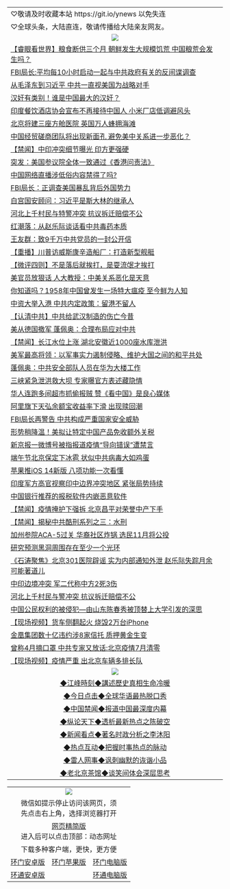 
 <table>
 <tr>
 <td colspan="2" align=left>
♡敬请及时收藏本站 https://git.io/ynews 以免失连
 </td>
   <tr>
<td colspan="2" align=left>
♡全球头条，大陆直连，敬请传播给大陆亲友网友。
 </td>
</tr>

<tr>
    <td colspan="2" align=center><img src="https://cdn.jsdelivr.net/gh/gyoupiodf/im1/%E7%BD%91%E9%97%A8%E6%96%B0%E9%97%BB1.jpg"></td>
 </tr>
<tr><td colspan="2" align="left"><a href="https://qeb.xfthy.casa/?name=c1189925&key=xcyufvbtjvhwwrpc&from=gy2">【睿眼看世界】粮食断供三个月 朝鲜发生大规模饥荒 中国粮荒会发生吗？</a></td></tr>
<tr><td colspan="2" align="left"><a href="https://qeb.xfthy.casa/?name=c1189915&key=xcyufvbtjvhwwrpc&from=gy2">FBI局长:平均每10小时启动一起与中共政府有关的反间谍调查</a></td></tr>
<tr><td colspan="2" align="left"><a href="https://qeb.xfthy.casa/?name=c1189916&key=xcyufvbtjvhwwrpc&from=gy2">从毛泽东到习近平 中共一直视美国为战略对手</a></td></tr>
<tr><td colspan="2" align="left"><a href="https://qeb.xfthy.casa/?name=c1189985&key=xcyufvbtjvhwwrpc&from=gy2">汉奸有类别！谁是中国最大的汉奸？</a></td></tr>
<tr><td colspan="2" align="left"><a href="https://qeb.xfthy.casa/?name=c1189929&key=xcyufvbtjvhwwrpc&from=gy2">印度餐饮酒店协会宣布不再接待中国人 小米厂店低调避风头</a></td></tr>
<tr><td colspan="2" align="left"><a href="https://qeb.xfthy.casa/?name=c1189962&key=xcyufvbtjvhwwrpc&from=gy2">北京将建三座方舱医院 英国万人蜂拥海滩</a></td></tr>
<tr><td colspan="2" align="left"><a href="https://qeb.xfthy.casa/?name=c1189927&key=xcyufvbtjvhwwrpc&from=gy2">中国经贸磋商团队将出现新面孔 避免美中关系进一步恶化？</a></td></tr>
<tr><td colspan="2" align="left"><a href="https://qeb.xfthy.casa/?name=c1189993&key=xcyufvbtjvhwwrpc&from=gy2">【禁闻】中印冲突细节曝光 印方更强硬</a></td></tr>
<tr><td colspan="2" align="left"><a href="https://qeb.xfthy.casa/?name=c1189935&key=xcyufvbtjvhwwrpc&from=gy2">突发：美国参议院全体一致通过《香港问责法》</a></td></tr>
<tr><td colspan="2" align="left"><a href="https://qeb.xfthy.casa/?name=c1189970&key=xcyufvbtjvhwwrpc&from=gy2">中国网络直播涉低俗内容禁得了吗?</a></td></tr>
<tr><td colspan="2" align="left"><a href="https://qeb.xfthy.casa/?name=c1189921&key=xcyufvbtjvhwwrpc&from=gy2">FBI局长：正调查美国暴乱背后外国势力</a></td></tr>
<tr><td colspan="2" align="left"><a href="https://qeb.xfthy.casa/?name=c1189996&key=xcyufvbtjvhwwrpc&from=gy2">白宫国安顾问：习近平是斯大林的继承人</a></td></tr>
<tr><td colspan="2" align="left"><a href="https://qeb.xfthy.casa/?name=c1189948&key=xcyufvbtjvhwwrpc&from=gy2">河北上千村民与特警冲突 抗议拆迁赔偿不公</a></td></tr>
<tr><td colspan="2" align="left"><a href="https://qeb.xfthy.casa/?name=c1189981&key=xcyufvbtjvhwwrpc&from=gy2">红潮落：从赵乐际谈话看中共毒药本质</a></td></tr>
<tr><td colspan="2" align="left"><a href="https://qeb.xfthy.casa/?name=c1189938&key=xcyufvbtjvhwwrpc&from=gy2">王友群：致9千万中共党员的一封公开信</a></td></tr>
<tr><td colspan="2" align="left"><a href="https://qeb.xfthy.casa/?name=c1189979&key=xcyufvbtjvhwwrpc&from=gy2">【重播】川普访威斯康辛造船厂：打造新型舰艇</a></td></tr>
<tr><td colspan="2" align="left"><a href="https://qeb.xfthy.casa/?name=c1189982&key=xcyufvbtjvhwwrpc&from=gy2">【微评四则】不是落后就挨打，是耍流氓才挨打</a></td></tr>
<tr><td colspan="2" align="left"><a href="https://qeb.xfthy.casa/?name=c1189977&key=xcyufvbtjvhwwrpc&from=gy2">美官员放狠话 人大教授：中美关系恶化是天意</a></td></tr>
<tr><td colspan="2" align="left"><a href="https://qeb.xfthy.casa/?name=c1189933&key=xcyufvbtjvhwwrpc&from=gy2">你知道吗？1958年中国曾发生一场特大瘟疫 至今鲜为人知</a></td></tr>
<tr><td colspan="2" align="left"><a href="https://qeb.xfthy.casa/?name=c1189987&key=xcyufvbtjvhwwrpc&from=gy2">中资大举入港 中共内定政策：留港不留人</a></td></tr>
<tr><td colspan="2" align="left"><a href="https://qeb.xfthy.casa/?name=c1189940&key=xcyufvbtjvhwwrpc&from=gy2">【认清中共】中共给武汉制造的伤亡今昔</a></td></tr>
<tr><td colspan="2" align="left"><a href="https://qeb.xfthy.casa/?name=c1189961&key=xcyufvbtjvhwwrpc&from=gy2">美从德国撤军 蓬佩奥：合理布局应对中共</a></td></tr>
<tr><td colspan="2" align="left"><a href="https://qeb.xfthy.casa/?name=c1189995&key=xcyufvbtjvhwwrpc&from=gy2">【禁闻】长江水位上涨 湖北安徽近1000座水库泄洪</a></td></tr>
<tr><td colspan="2" align="left"><a href="https://qeb.xfthy.casa/?name=c1189914&key=xcyufvbtjvhwwrpc&from=gy2">美军最高将领：以军事实力遏制侵略、维护大国之间的和平共处</a></td></tr>
<tr><td colspan="2" align="left"><a href="https://qeb.xfthy.casa/?name=c1189958&key=xcyufvbtjvhwwrpc&from=gy2">蓬佩奥：中共安全部队人员在华为大楼工作</a></td></tr>
<tr><td colspan="2" align="left"><a href="https://qeb.xfthy.casa/?name=c1189939&key=xcyufvbtjvhwwrpc&from=gy2">三峡紧急泄洪救大坝 专家曝官方表述藏隐情</a></td></tr>
<tr><td colspan="2" align="left"><a href="https://qeb.xfthy.casa/?name=c1189952&key=xcyufvbtjvhwwrpc&from=gy2">华人连跑多间超市抓偷报贼 赞《看中国》是良心媒体</a></td></tr>
<tr><td colspan="2" align="left"><a href="https://qeb.xfthy.casa/?name=c1189978&key=xcyufvbtjvhwwrpc&from=gy2">阿里旗下天弘余额宝收益率下滑 出现赎回潮</a></td></tr>
<tr><td colspan="2" align="left"><a href="https://qeb.xfthy.casa/?name=c1189980&key=xcyufvbtjvhwwrpc&from=gy2">FBI局长再警告 中共构成严重国家安全威胁</a></td></tr>
<tr><td colspan="2" align="left"><a href="https://qeb.xfthy.casa/?name=c1189969&key=xcyufvbtjvhwwrpc&from=gy2">形势稍降温！美拟让特定中国产品免收额外关税</a></td></tr>
<tr><td colspan="2" align="left"><a href="https://qeb.xfthy.casa/?name=c1189972&key=xcyufvbtjvhwwrpc&from=gy2">新京报一微博号被指报道疫情“导向错误”遭禁言</a></td></tr>
<tr><td colspan="2" align="left"><a href="https://qeb.xfthy.casa/?name=c1189937&key=xcyufvbtjvhwwrpc&from=gy2">端午节北京保定下冰雹 状似中共病毒大如鸡蛋</a></td></tr>
<tr><td colspan="2" align="left"><a href="https://qeb.xfthy.casa/?name=c1189949&key=xcyufvbtjvhwwrpc&from=gy2">苹果推iOS 14新版 八项功能一次看懂</a></td></tr>
<tr><td colspan="2" align="left"><a href="https://qeb.xfthy.casa/?name=c1189966&key=xcyufvbtjvhwwrpc&from=gy2">印度军方高官视察印中边界冲突地区 紧张局势持续</a></td></tr>
<tr><td colspan="2" align="left"><a href="https://qeb.xfthy.casa/?name=c1189946&key=xcyufvbtjvhwwrpc&from=gy2">中国银行推荐的报税软件内嵌恶意软件</a></td></tr>
<tr><td colspan="2" align="left"><a href="https://qeb.xfthy.casa/?name=c1189992&key=xcyufvbtjvhwwrpc&from=gy2">【禁闻】疫情掩护下强拆 北京昌平对荣誉中产下手</a></td></tr>
<tr><td colspan="2" align="left"><a href="https://qeb.xfthy.casa/?name=c1189994&key=xcyufvbtjvhwwrpc&from=gy2">【禁闻】揭秘中共酷刑系列之三：水刑</a></td></tr>
<tr><td colspan="2" align="left"><a href="https://qeb.xfthy.casa/?name=c1189945&key=xcyufvbtjvhwwrpc&from=gy2">加州参院ACA-5过关 华裔社区炸锅 选民11月将公投</a></td></tr>
<tr><td colspan="2" align="left"><a href="https://qeb.xfthy.casa/?name=c1189951&key=xcyufvbtjvhwwrpc&from=gy2">研究预测黑洞周围存在至少一个光环</a></td></tr>
<tr><td colspan="2" align="left"><a href="https://qeb.xfthy.casa/?name=c1190004&key=xcyufvbtjvhwwrpc&from=gy2">《石涛聚焦》北京301医院辟谣 实为内部通知外泄 赵乐际失踪月余 可能著道儿</a></td></tr>
<tr><td colspan="2" align="left"><a href="https://qeb.xfthy.casa/?name=c1189919&key=xcyufvbtjvhwwrpc&from=gy2">中印边境冲突 军二代称中方2死3伤</a></td></tr>
<tr><td colspan="2" align="left"><a href="https://qeb.xfthy.casa/?name=c1189932&key=xcyufvbtjvhwwrpc&from=gy2">河北上千村民与警冲突 抗议拆迁赔偿不公</a></td></tr>
<tr><td colspan="2" align="left"><a href="https://qeb.xfthy.casa/?name=c1189968&key=xcyufvbtjvhwwrpc&from=gy2">中国公民权利的被侵犯—由山东陈春秀被顶替上大学引发的深思</a></td></tr>
<tr><td colspan="2" align="left"><a href="https://qeb.xfthy.casa/?name=c1189959&key=xcyufvbtjvhwwrpc&from=gy2">【现场视频】货车侧翻起火 烧毁2万台iPhone</a></td></tr>
<tr><td colspan="2" align="left"><a href="https://qeb.xfthy.casa/?name=c1189947&key=xcyufvbtjvhwwrpc&from=gy2">金凰集团数十亿违约涉8家信托 质押黄金生变</a></td></tr>
<tr><td colspan="2" align="left"><a href="https://qeb.xfthy.casa/?name=c1189990&key=xcyufvbtjvhwwrpc&from=gy2">曾称4月摘口罩 中共专家又放话:北京疫情7月清零</a></td></tr>
<tr><td colspan="2" align="left"><a href="https://qeb.xfthy.casa/?name=c1189930&key=xcyufvbtjvhwwrpc&from=gy2">【现场视频】疫情严重 出北京车辆多排长队</a></td></tr>

 <tr>
   <td colspan="2" align=center><img src="https://cdn.jsdelivr.net/gh/gyoupiodf/im1/jf-1.jpg"></td>
  </tr>
   <tr>
   <td colspan="2" align=center> 
<a href="https://xdihm.casa/oo.aspx?name=c922850&key=sdxhftoyfkhpuaxy&from=gy2&tag=9877">◆江峰時刻◆講述歷史真相生命冷暖</a><br/>
    </td>
  </tr>
   <tr>
   <td colspan="2" align=center> 
<a href="https://xdihm.casa/oo.aspx?name=c816850&key=sdxhftoyfkhpuaxy&from=gy2&tag=9877">◆今日点击◆全球华语最热脱口秀</a><br/>
    </td>
  </tr>
  <tr>
  <td colspan="2" align=center>
<a href="https://xdihm.casa/oo.aspx?name=c816860&key=sdxhftoyfkhpuaxy&from=gy2&tag=99733110">◆中国禁闻◆报道中国最深度内幕</a><br/>
   </tr>
  <tr>
     <td colspan="2" align=center>
<a href="https://xdihm.casa/oo.aspx?name=c816855&key=sdxhftoyfkhpuaxy&from=gy2&tag=997110">◆纵论天下◆透析最新热点之陈破空</a><br/>
   </tr>
   <tr>
      <td colspan="2" align=center>
<a href="https://xdihm.casa/oo.aspx?name=c838308&key=sdxhftoyfkhpuaxy&from=gy2&tag=9973110">◆新闻看点◆著名时政分析之李沐阳</a><br/>
   </tr>
   <tr>
     <td colspan="2" align=center>
<a href="https://xdihm.casa/oo.aspx?name=c816852&key=sdxhftoyfkhpuaxy&from=gy2&tag=9733110">◆热点互动◆把握时事热点的脉动</a><br/>
   </tr>
   <tr>
      <td colspan="2" align=center>
<a href="https://xdihm.casa/oo.aspx?name=c816694&key=sdxhftoyfkhpuaxy&from=gy2&tag=93310">◆雷人网事◆讽刺幽默的诙谐小品</a><br/>
   </tr>
   <tr>
    <td colspan="2" align=center>
<a href="https://xdihm.casa/oo.aspx?name=c816650&key=sdxhftoyfkhpuaxy&from=gy2&tag=9973110">◆老北京茶馆◆谈笑间体会深层思考</a><br/>
   </tr>
</table>

<table>
  <tr>
    <td colspan="3" align="center"><img src="https://cdn.jsdelivr.net/gh/opipe/up/oGate65.jpg"/></td>
  </tr>
  <tr>
    <td colspan="3" align="center">微信如提示停止访问该网页，须<br/>先点击右上角，选择浏览器打开</td>
  <tr>
  <tr>
    <td colspan="3" align="center"><a href="https://gitcdn.xyz/cdn/otiny/up/master/show005.htm">网页精简版</a><br/>进入后可以点击顶部：动态网址</td>
  </tr>
  <tr>
    <td colspan="3" align="center">下载多种客户端，更快，更方便</td>
  <tr>
  <tr>
    <td align="center"><a href="https://cdn.jsdelivr.net/gh/opipe/up/oGatea.apk">环门安卓版</a></td>
    <td align="center"><a href="https://x.co/odisk">环门苹果版</a></td>
    <td align="center"><a href="https://cdn.jsdelivr.net/gh/opipe/up/oGate.zip">环门电脑版</a></td>
  </tr>
  <tr>
    <td align="center"><a href="https://cdn.jsdelivr.net/gh/opipe/up/oPipe.apk">环通安卓版</a></td>
    <td align="center"></td>
    <td align="center"><a href="https://raw.githubusercontent.com/opipe/up/master/oPipe.zip">环通电脑版</a></td>
  </tr>
  
</table>
